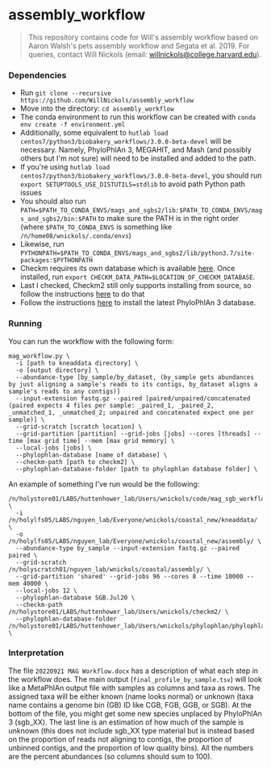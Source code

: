 # assembly_workflow

> This repository contains code for Will's assembly workflow based on Aaron Walsh's pets assembly workflow and Segata et al. 2019. For queries, contact Will Nickols (email: <willnickols@college.harvard.edu>).

### Dependencies
- Run `git clone --recursive https://github.com/WillNickols/assembly_workflow`
- Move into the directory: `cd assembly_workflow`
- The conda environment to run this workflow can be created with `conda env create -f environment.yml`
- Additionally, some equivalent to `hutlab load centos7/python3/biobakery_workflows/3.0.0-beta-devel` will be necessary.  Namely, PhyloPhlAn 3, MEGAHIT, and Mash (and possibly others but I'm not sure) will need to be installed and added to the path.
- If you're using `hutlab load centos7/python3/biobakery_workflows/3.0.0-beta-devel`, you should run `export SETUPTOOLS_USE_DISTUTILS=stdlib` to avoid path Python path issues
- You should also run `PATH=$PATH_TO_CONDA_ENVS/mags_and_sgbs2/lib:$PATH_TO_CONDA_ENVS/mags_and_sgbs2/bin:$PATH` to make sure the PATH is in the right order (where `$PATH_TO_CONDA_ENVS` is something like `/n/home08/wnickols/.conda/envs`)
- Likewise, run `PYTHONPATH=$PATH_TO_CONDA_ENVS/mags_and_sgbs2/lib/python3.7/site-packages:$PYTHONPATH`
- Checkm requires its own database which is available [here](https://data.ace.uq.edu.au/public/CheckM_databases/).  Once installed, run `export CHECKM_DATA_PATH=$LOCATION_OF_CHECKM_DATABASE`.
- Last I checked, Checkm2 still only supports installing from source, so follow the instructions [here](https://github.com/chklovski/CheckM2) to do that
- Follow the instructions [here](https://github.com/biobakery/phylophlan/wiki) to install the latest PhyloPhlAn 3 database.

### Running
You can run the workflow with the following form:

```
mag_workflow.py \
  -i [path to kneaddata directory] \
  -o [output directory] \
  --abundance-type [by_sample/by_dataset, (by_sample gets abundances by just aligning a sample's reads to its contigs, by_dataset aligns a sample's reads to any contigs)]
  --input-extension fastq.gz --paired [paired/unpaired/concatenated (paired expects 4 files per sample: _paired_1, _paired_2, _unmatched_1, _unmatched_2; unpaired and concatenated expect one per sample)] \
  --grid-scratch [scratch location] \
  --grid-partition [partition] --grid-jobs [jobs] --cores [threads] --time [max grid time] --mem [max grid memory] \
  --local-jobs [jobs] \
  --phylophlan-database [name of database] \
  --checkm-path [path to checkm2] \
  --phylophlan-database-folder [path to phylophlan database folder] \
```

An example of something I've run would be the following:

```
/n/holystore01/LABS/huttenhower_lab/Users/wnickols/code/mag_sgb_workflow/mag_workflow.py \
  -i /n/holylfs05/LABS/nguyen_lab/Everyone/wnickols/coastal_new/kneaddata/ \
  -o /n/holylfs05/LABS/nguyen_lab/Everyone/wnickols/coastal_new/assembly/ \
  --abundance-type by_sample --input-extension fastq.gz --paired paired \
  --grid-scratch /n/holyscratch01/nguyen_lab/wnickols/coastal/assembly/ \
  --grid-partition 'shared' --grid-jobs 96 --cores 8 --time 10000 --mem 40000 \
  --local-jobs 12 \
  --phylophlan-database SGB.Jul20 \
  --checkm-path /n/holystore01/LABS/huttenhower_lab/Users/wnickols/checkm2/ \
  --phylophlan-database-folder /n/holystore01/LABS/huttenhower_lab/Users/wnickols/phylophlan/phylophlan_databases \
```

### Interpretation
The file `20220921 MAG Workflow.docx` has a description of what each step in the workflow does.  The main output (`final_profile_by_sample.tsv`) will look like a MetaPhlAn output file with samples as columns and taxa as rows.  The assigned taxa will be either known (name looks normal) or unknown (taxa name contains a genome bin (GB) ID like CGB, FGB, GGB, or SGB).  At the bottom of the file, you might get some new species unplaced by PhyloPhlAn 3 (sgb_XX).  The last line is an estimation of how much of the sample is unknown (this does not include sgb_XX type material but is instead based on the proportion of reads not aligning to contigs, the proportion of unbinned contigs, and the proportion of low quality bins).  All the numbers are the percent abundances (so columns should sum to 100).
